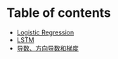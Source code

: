 # Table of contents

* [Logistic Regression](README.md)
* [LSTM](long-short-term-memory.md)
* [导数、方向导数和梯度](derivative-drectional-derivative-and-gradient.md)

